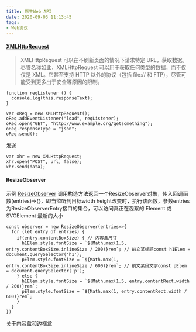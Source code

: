 ```yaml
---
title: 原生Web API
date: 2020-09-03 11:13:45
tags:
- Web协议
---
```

#### [XMLHttpRequest](https://developer.mozilla.org/zh-CN/docs/Web/API/XMLHttpRequest)
> XMLHttpRequest 可以在不刷新页面的情况下请求特定 URL，获取数据。尽管名称如此，XMLHttpRequest 可以用于获取任何类型的数据，而不仅仅是 XML。它甚至支持 HTTP 以外的协议（包括 file:// 和 FTP），尽管可能受到更多出于安全等原因的限制。
```
function reqListener () {
  console.log(this.responseText);
}

var oReq = new XMLHttpRequest();
oReq.addEventListener("load", reqListener);
oReq.open("GET", "http://www.example.org/getsomething");
oReq.responseType = "json";
oReq.send();
```
发送
```
var xhr = new XMLHttpRequest;
xhr.open("POST", url, false);
xhr.send(data);
```

#### ResizeObserver
示例 [ResizeObserver](https://developer.mozilla.org/zh-CN/docs/Web/API/ResizeObserver#%E7%A4%BA%E4%BE%8B)
调用构造方法返回一个ResizeObserver对象，传入回调函数(entries)=>{}，即当监听到目标width height改变时，执行该函数，参数entries为ResizeObserverEntry接口的集合，可以访问真正在观察的 Element 或 SVGElement 最新的大小
```
const observer = new ResizeObserver(entries=>{
  for (let entry of entries) {
    if(entry.contentBoxSize) { // 内容盒尺寸
      h1Elem.style.fontSize = `${Math.max(1.5, entry.contentBoxSize.inlineSize / 200)}rem`; // 前文某标题const h1Elem = document.querySelector('h1');
      pElem.style.fontSize = `${Math.max(1, entry.contentBoxSize.inlineSize / 600)}rem`; // 前文某段文字const pElem = document.querySelector('p');
    } else {
      h1Elem.style.fontSize = `${Math.max(1.5, entry.contentRect.width / 200)}rem`;
      pElem.style.fontSize = `${Math.max(1, entry.contentRect.width / 600)}rem`;
    }
  }
})

```
关于内容盒和边框盒